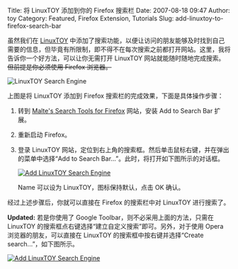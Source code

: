 Title: 将 LinuxTOY 添加到你的 Firefox 搜索栏
Date: 2007-08-18 09:47
Author: toy
Category: Featured, Firefox Extension, Tutorials
Slug: add-linuxtoy-to-firefox-search-bar

虽然我们在 [LinuxTOY](http://linuxtoy.org/)
中添加了搜索功能，以便让访问的朋友能够及时找到自己需要的信息，但毕竟有所限制，即不得不在每次搜索之前都打开网站。这里，我将告诉你一个好方法，可以让你无需打开
LinuxTOY 网站就能随时随地完成搜索。~~但前提是你必须使用 Firefox
浏览器。~~

![LinuxTOY Search Engine](http://i.linuxtoy.org/i/2007/08/linuxtoy.png)

上图是将 LinuxTOY 添加到 Firefox 搜索栏的完成效果，下面是具体操作步骤：

1.  转到 [Malte's Search Tools for
    Firefox](http://maltekraus.de/Firefox/search-tools/) 网站，安装 Add
    to Search Bar 扩展。
2.  重新启动 Firefox。
3.  登录 LinuxTOY
    网站，定位到右上角的搜索框。然后单击鼠标右键，并在弹出的菜单中选择“Add
    to Search Bar...”。此时，将打开如下图所示的对话框。

    [![Add LinuxTOY Search
    Engine](http://i.linuxtoy.org/i/2007/08/add-linuxtoy_s.png)](http://i.linuxtoy.org/i/2007/08/add-linuxtoy.png)

    Name 可以设为 LinuxTOY，图标保持默认，点击 OK 确认。

经过上述步骤后，你就可以直接在 Firefox 的搜索栏中对 LinuxTOY
进行搜索了。

**Updated:** 若是你使用了 Google Toolbar，则不必采用上面的方法，只需在
LinuxTOY 的搜索框点右键选择“建立自定义搜索”即可。另外，对于使用 Opera
浏览器的朋友，可以直接在 LinuxTOY 的搜索框中按右键并选择“Create
search...”，如下图所示。

[![Add LinuxTOY Search
Engine](http://i.linuxtoy.org/i/2007/08/linuxtoy-for-opera_s.png)](http://i.linuxtoy.org/i/2007/08/linuxtoy-for-opera.png)
